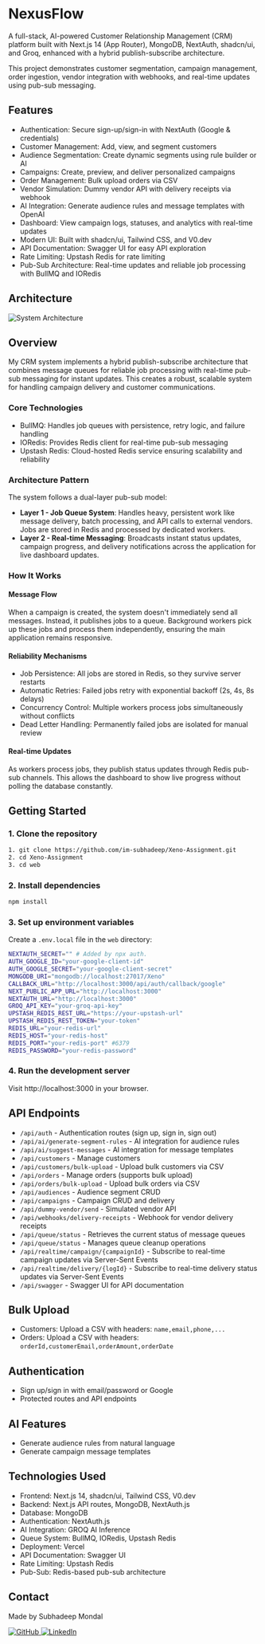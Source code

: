 # NexusFlow

A full-stack, AI-powered Customer Relationship Management (CRM) platform built with Next.js 14 (App Router), MongoDB, NextAuth, shadcn/ui, and Groq, enhanced with a hybrid publish-subscribe architecture.

This project demonstrates customer segmentation, campaign management, order ingestion, vendor integration with webhooks, and real-time updates using pub-sub messaging.

## Features

- Authentication: Secure sign-up/sign-in with NextAuth (Google & credentials)
- Customer Management: Add, view, and segment customers
- Audience Segmentation: Create dynamic segments using rule builder or AI
- Campaigns: Create, preview, and deliver personalized campaigns
- Order Management: Bulk upload orders via CSV
- Vendor Simulation: Dummy vendor API with delivery receipts via webhook
- AI Integration: Generate audience rules and message templates with OpenAI
- Dashboard: View campaign logs, statuses, and analytics with real-time updates
- Modern UI: Built with shadcn/ui, Tailwind CSS, and V0.dev
- API Documentation: Swagger UI for easy API exploration
- Rate Limiting: Upstash Redis for rate limiting
- Pub-Sub Architecture: Real-time updates and reliable job processing with BullMQ and IORedis

## Architecture
![System Architecture](public/architecture.svg)

## Overview

My CRM system implements a hybrid publish-subscribe architecture that combines message queues for reliable job processing with real-time pub-sub messaging for instant updates. This creates a robust, scalable system for handling campaign delivery and customer communications.

### Core Technologies

- BullMQ: Handles job queues with persistence, retry logic, and failure handling
- IORedis: Provides Redis client for real-time pub-sub messaging
- Upstash Redis: Cloud-hosted Redis service ensuring scalability and reliability

### Architecture Pattern

The system follows a dual-layer pub-sub model:

- **Layer 1 - Job Queue System**: Handles heavy, persistent work like message delivery, batch processing, and API calls to external vendors. Jobs are stored in Redis and processed by dedicated workers.
- **Layer 2 - Real-time Messaging**: Broadcasts instant status updates, campaign progress, and delivery notifications across the application for live dashboard updates.

### How It Works

#### Message Flow

When a campaign is created, the system doesn't immediately send all messages. Instead, it publishes jobs to a queue. Background workers pick up these jobs and process them independently, ensuring the main application remains responsive.

#### Reliability Mechanisms

- Job Persistence: All jobs are stored in Redis, so they survive server restarts
- Automatic Retries: Failed jobs retry with exponential backoff (2s, 4s, 8s delays)
- Concurrency Control: Multiple workers process jobs simultaneously without conflicts
- Dead Letter Handling: Permanently failed jobs are isolated for manual review

#### Real-time Updates

As workers process jobs, they publish status updates through Redis pub-sub channels. This allows the dashboard to show live progress without polling the database constantly.

## Getting Started

### 1. Clone the repository

```bash
1. git clone https://github.com/im-subhadeep/Xeno-Assignment.git
2. cd Xeno-Assignment
3. cd web
```

### 2. Install dependencies
```bash
npm install
```

### 3. Set up environment variables

Create a `.env.local` file in the `web` directory:
```bash
NEXTAUTH_SECRET="" # Added by npx auth.
AUTH_GOOGLE_ID="your-google-client-id"
AUTH_GOOGLE_SECRET="your-google-client-secret"
MONGODB_URI="mongodb://localhost:27017/Xeno"
CALLBACK_URL="http://localhost:3000/api/auth/callback/google"
NEXT_PUBLIC_APP_URL="http://localhost:3000"
NEXTAUTH_URL="http://localhost:3000"
GROQ_API_KEY="your-groq-api-key"
UPSTASH_REDIS_REST_URL="https://your-upstash-url"
UPSTASH_REDIS_REST_TOKEN="your-token"
REDIS_URL="your-redis-url"
REDIS_HOST="your-redis-host"
REDIS_PORT="your-redis-port" #6379
REDIS_PASSWORD="your-redis-password"
```

### 4. Run the development server

Visit http://localhost:3000 in your browser.

## API Endpoints

- `/api/auth` - Authentication routes (sign up, sign in, sign out)
- `/api/ai/generate-segment-rules` - AI integration for audience rules
- `/api/ai/suggest-messages` - AI integration for message templates
- `/api/customers` - Manage customers
- `/api/customers/bulk-upload` - Upload bulk customers via CSV
- `/api/orders` - Manage orders (supports bulk upload)
- `/api/orders/bulk-upload` - Upload bulk orders via CSV
- `/api/audiences` - Audience segment CRUD
- `/api/campaigns` - Campaign CRUD and delivery
- `/api/dummy-vendor/send` - Simulated vendor API
- `/api/webhooks/delivery-receipts` - Webhook for vendor delivery receipts
- `/api/queue/status` - Retrieves the current status of message queues
- `/api/queue/status` - Manages queue cleanup operations
- `/api/realtime/campaign/{campaignId}` - Subscribe to real-time campaign updates via Server-Sent Events
- `/api/realtime/delivery/{logId}` - Subscribe to real-time delivery status updates via Server-Sent Events
- `/api/swagger` - Swagger UI for API documentation

## Bulk Upload

- Customers: Upload a CSV with headers: `name,email,phone,...`
- Orders: Upload a CSV with headers: `orderId,customerEmail,orderAmount,orderDate`

## Authentication

- Sign up/sign in with email/password or Google
- Protected routes and API endpoints

## AI Features

- Generate audience rules from natural language
- Generate campaign message templates

## Technologies Used

- Frontend: Next.js 14, shadcn/ui, Tailwind CSS, V0.dev
- Backend: Next.js API routes, MongoDB, NextAuth.js
- Database: MongoDB
- Authentication: NextAuth.js
- AI Integration: GROQ AI Inference
- Queue System: BullMQ, IORedis, Upstash Redis
- Deployment: Vercel
- API Documentation: Swagger UI
- Rate Limiting: Upstash Redis
- Pub-Sub: Redis-based pub-sub architecture

## Contact

Made by Subhadeep Mondal

<a href="https://github.com/im-subhadeep" target="_blank">
  <img src="https://img.shields.io/badge/GitHub-100000?style=for-the-badge&logo=github&logoColor=white" alt="GitHub">
</a>

<a href="https://www.linkedin.com/in/subhadeep-mondal-8090b222b/" target="_blank">
  <img src="https://img.shields.io/badge/LinkedIn-0077B5?style=for-the-badge&logo=linkedin&logoColor=white" alt="LinkedIn">
</a> 

